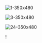


![1-350x480](https://user-images.githubusercontent.com/39503627/124309021-6ad08980-db6a-11eb-907a-395a8e6181ab.png)

![3-350x480](https://user-images.githubusercontent.com/39503627/124309444-03670980-db6b-11eb-8029-3ceab2c00b67.png)

![24-350x480](https://user-images.githubusercontent.com/39503627/124309450-0530cd00-db6b-11eb-84fe-21c56b5b7eff.jpg)














!

